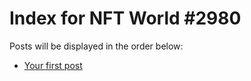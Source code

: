 # Index for NFT World #2980
Posts will be displayed in the order below:

- [Your first post](./001-first.md)

